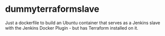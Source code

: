 # dummyterraformslave
Just a dockerfile to build an Ubuntu container that serves as a Jenkins slave with the Jenkins Docker Plugin - but has Terraform installed on it.
